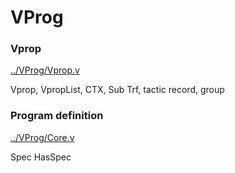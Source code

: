 VProg
=========================================

### Vprop

[../VProg/Vprop.v](source)

Vprop, VpropList, CTX, Sub
Trf, tactic
record, group

### Program definition

[../VProg/Core.v](source)

Spec
HasSpec
